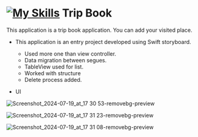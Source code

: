 # [![My Skills](https://skillicons.dev/icons?i=swift)](https://skillicons.dev)  Trip Book  

This application is a trip book application. You can add your visited place.
- This application is an entry project developed using Swift storyboard.
    - Used more one than view controller.
    - Data migration between segues.
    - TableView used for list.
    - Worked with structure
    - Delete process added.

 - UI

![Screenshot_2024-07-19_at_17 30 53-removebg-preview](https://github.com/user-attachments/assets/0a6623d2-b104-4fc0-a86b-7a2ba99627b0)

![Screenshot_2024-07-19_at_17 31 23-removebg-preview](https://github.com/user-attachments/assets/3e7997a9-8326-4c42-a144-0dfdd2e2cdf7)

![Screenshot_2024-07-19_at_17 31 08-removebg-preview](https://github.com/user-attachments/assets/24b6a823-4a09-4f29-a11e-f1f5bb867327)



